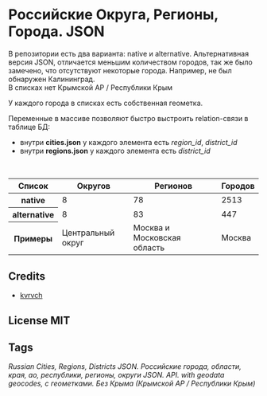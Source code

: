 # Российские Округа, Регионы, Города. JSON #

В репозитории есть два варианта: native и alternative.
Альтернативная версия JSON, отличается меньшим количеством городов, так же было замечено, что отсутствуют некоторые города. Например, не был обнаружен Калининград.<br>
В списках нет Крымской АР / Республики Крым

У каждого города в списках есть собственная геометка.

Переменные в массиве позволяют быстро выстроить relation-связи в таблице БД:
* внутри **cities.json** у каждого элемента есть *region_id*, *district_id*
* внутри **regions.json** у каждого элемента есть *district_id*

<br>

<table>
  <thead>
    <tr>
    <th>Список</th><th>Округов</th><th>Регионов</th><th>Городов</th>
    </tr>
  </thead>
  <tbody>
    <tr>
      <th>native</th>
      <td>8</td>
      <td>78</td>
      <td>2513</td>
    </tr>
    <tr>
      <th>alternative</th>
      <td>8</td>
      <td>83</td>
      <td>447</td>
    </tr>
    <tr>
      <th>Примеры</th>
      <td>Центральный округ</td>
      <td>Москва и Московская область</td>
      <td>Москва</td>
    </tr>
  </tbody>  
</table>

## Credits ##
* <a href="https://github.com/kvrvch">kvrvch</a>

## License MIT ##

## Tags ##
*Russian Cities, Regions, Districts JSON. Российские города, области, края, ао, республики, регионы, округи JSON. API. 
with geodata geocodes, с геометками. Без Крыма (Крымской АР / Республики Крым)*
